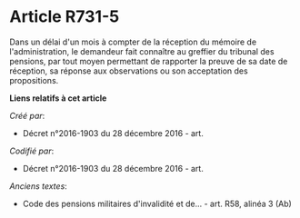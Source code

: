 # Article R731-5

Dans un délai d'un mois à compter de la réception du mémoire de l'administration, le demandeur fait connaître au greffier du
tribunal des pensions, par tout moyen permettant de rapporter la preuve de sa date de réception, sa réponse aux observations
ou son acceptation des propositions.

**Liens relatifs à cet article**

_Créé par_:

  - Décret n°2016-1903 du 28 décembre 2016 - art.

_Codifié par_:

  - Décret n°2016-1903 du 28 décembre 2016 - art.

_Anciens textes_:

  - Code des pensions militaires d'invalidité et de... - art. R58, alinéa 3 (Ab)

